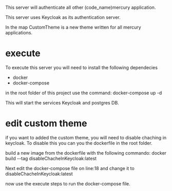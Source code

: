This server will authenticate all other (code_name)mercury application.

This server uses Keycloak as its authentication server.

In the map CustomTheme is a new theme written for all mercury applications.

# execute

To execute this server you will need to install the following dependecies

* docker
* docker-compose

in the root folder of this project use the command: docker-compose up -d

This will start the services Keycloak and postgres DB.


# edit custom theme
if you want to added the custom theme, you will need to disable chaching in keycloak. To disable this you can you the dockerfile in the root folder.

build a new image from the dockerfile with the following commando: docker build --tag disableChacheInKeycloak:latest

Next edit the docker-compose file on line:18 and change it to disableChacheInKeycloak:latest

now use the execute steps to run the docker-compose file.
